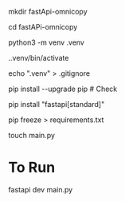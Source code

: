 mkdir fastApi-omnicopy

cd fastAPi-omnicopy

python3 -m venv .venv

..venv/bin/activate

echo ".venv" > .gitignore


pip install --upgrade pip   # Check

pip install "fastapi[standard]"

pip freeze > requirements.txt

touch main.py


# To Run
fastapi dev main.py